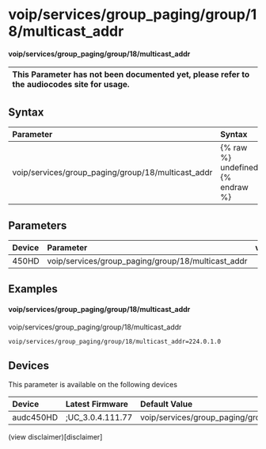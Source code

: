 ﻿---
description: voip/services/group_paging/group/18/multicast_addr
search: false
---

# voip/services/group_paging/group/18/multicast_addr

#### voip/services/group_paging/group/18/multicast_addr


| This Parameter has not been documented yet, please refer to the audiocodes site for usage.  |
| :--- |

## Syntax
| Parameter | Syntax |
| :--- | :--- |
|voip/services/group_paging/group/18/multicast_addr | {% raw %} undefined {% endraw %} |

## Parameters
|Device|Parameter|value|Description|
|:---|:---|:---|:---|
| 450HD | voip/services/group_paging/group/18/multicast_addr |  |  |

## Examples
#### voip/services/group_paging/group/18/multicast_addr

voip/services/group_paging/group/18/multicast_addr

```
voip/services/group_paging/group/18/multicast_addr=224.0.1.0
```

## Devices
This parameter is available on the following devices

| Device | Latest Firmware | Default Value |
|:---|:---|:---|
| audc450HD | ;UC_3.0.4.111.77 | voip/services/group_paging/group/18/multicast_addr=224.0.1.0 

(view disclaimer)[disclaimer]
